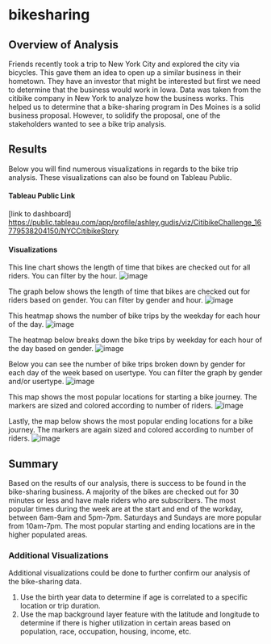 # bikesharing

## Overview of Analysis
Friends recently took a trip to New York City and explored the city via bicycles. This gave them an idea to open up a similar business in their hometown. They have an investor that might be interested but first we need to determine that the business would work in Iowa. Data was taken from the citibike company in New York to analyze how the business works. This helped us to determine that a bike-sharing program in Des Moines is a solid business proposal. However, to solidify the proposal, one of the stakeholders wanted to see a bike trip analysis.

## Results 
Below you will find numerous visualizations in regards to the bike trip analysis. These visualizations can also be found on Tableau Public. 

#### Tableau Public Link 
[link to dashboard] https://public.tableau.com/app/profile/ashley.gudis/viz/CitibikeChallenge_16779538204150/NYCCitibikeStory 

#### Visualizations 
This line chart shows the length of time that bikes are checked out for all riders. You can filter by the hour. 
![image](https://user-images.githubusercontent.com/117782103/222924169-b7300e1c-4f9c-4e6f-8e80-edd2f4957269.png)

The graph below shows the length of time that bikes are checked out for riders based on gender. You can filter by gender and hour. 
![image](https://user-images.githubusercontent.com/117782103/222924198-868385c1-7b53-41de-9172-abc3aa072ec7.png)

This heatmap shows the number of bike trips by the weekday for each hour of the day. 
![image](https://user-images.githubusercontent.com/117782103/222924219-6fbfd088-6d2e-48e3-862a-393a796a2965.png)

The heatmap below breaks down the bike trips by weekday for each hour of the day based on gender.
![image](https://user-images.githubusercontent.com/117782103/222924236-9bb28fa8-1af0-4faf-a19f-f8adcb89680e.png)

Below you can see the number of bike trips broken down by gender for each day of the week based on usertype. You can filter the graph by gender and/or usertype. 
![image](https://user-images.githubusercontent.com/117782103/222924256-6e2d0f01-6f0d-4376-9b37-f59db5c00e4a.png)

This map shows the most popular locations for starting a bike journey. The markers are sized and colored according to number of riders. 
![image](https://user-images.githubusercontent.com/117782103/222924292-bcc2911c-0ea2-4116-8812-b1ed4e5990cd.png)

Lastly, the map below shows the most popular ending locations for a bike journey. The markers are again sized and colored according to number of riders. 
![image](https://user-images.githubusercontent.com/117782103/222924300-3f0ec007-5b03-4376-8a9e-e834fc1bfd0d.png)

## Summary 
Based on the results of our analysis, there is success to be found in the bike-sharing business. A majority of the bikes are checked out for 30 minutes or less and have male riders who are subscribers. The most popular times during the week are at the start and end of the workday, between 6am-9am and 5pm-7pm. Saturdays and Sundays are more popular from 10am-7pm. The most popular starting and ending locations are in the higher populated areas. 

### Additional Visualizations 
Additional visualizations could be done to further confirm our analysis of the bike-sharing data. 
1. Use the birth year data to determine if age is correlated to a specific location or trip duration. 
2. Use the map background layer feature with the latitude and longitude to determine if there is higher utilization in certain areas based on population, race, occupation, housing, income, etc. 
